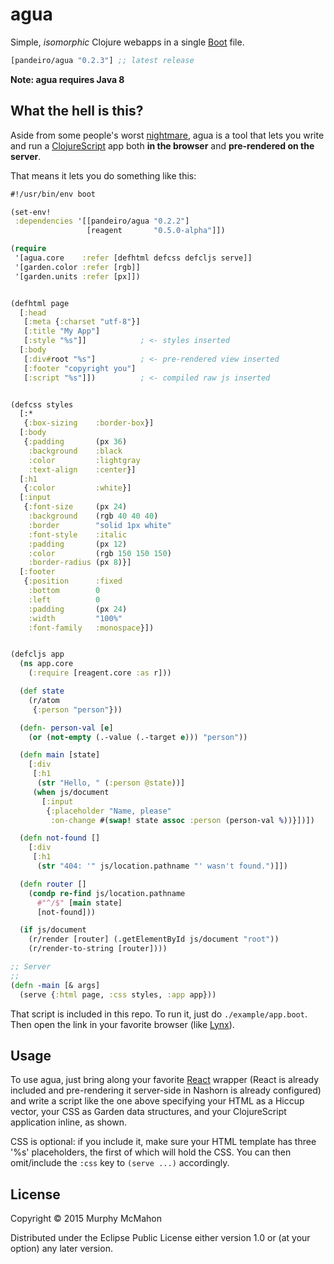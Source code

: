 # agua

Simple, *isomorphic* Clojure webapps in a single
[Boot](http://boot-clj.com) file.

[](dependency)
```clojure
[pandeiro/agua "0.2.3"] ;; latest release
```
[](/dependency)

**Note: agua requires Java 8**

## What the hell is this?

Aside from some people's worst
[nightmare](https://twitter.com/alandipert/status/564940013805514752),
agua is a tool that lets you write and run a
[ClojureScript](https://github.com/clojure/clojurescript) app both **in
the browser** and **pre-rendered on the server**.

That means it lets you do something like this:

```clj
#!/usr/bin/env boot

(set-env!
 :dependencies '[[pandeiro/agua "0.2.2"]
                 [reagent       "0.5.0-alpha"]])

(require
 '[agua.core    :refer [defhtml defcss defcljs serve]]
 '[garden.color :refer [rgb]]
 '[garden.units :refer [px]])


(defhtml page
  [:head
   [:meta {:charset "utf-8"}]
   [:title "My App"]
   [:style "%s"]]            ; <- styles inserted
  [:body
   [:div#root "%s"]          ; <- pre-rendered view inserted
   [:footer "copyright you"]
   [:script "%s"]])          ; <- compiled raw js inserted


(defcss styles
  [:*
   {:box-sizing    :border-box}]
  [:body
   {:padding       (px 36)
    :background    :black
    :color         :lightgray
    :text-align    :center}]
  [:h1
   {:color         :white}]
  [:input
   {:font-size     (px 24)
    :background    (rgb 40 40 40)
    :border        "solid 1px white"
    :font-style    :italic
    :padding       (px 12)
    :color         (rgb 150 150 150)
    :border-radius (px 8)}]
  [:footer
   {:position      :fixed
    :bottom        0
    :left          0
    :padding       (px 24)
    :width         "100%"
    :font-family   :monospace}])


(defcljs app
  (ns app.core
    (:require [reagent.core :as r]))

  (def state
    (r/atom
     {:person "person"}))

  (defn- person-val [e]
    (or (not-empty (.-value (.-target e))) "person"))

  (defn main [state]
    [:div
     [:h1
      (str "Hello, " (:person @state))]
     (when js/document
       [:input
        {:placeholder "Name, please"
         :on-change #(swap! state assoc :person (person-val %))}])])

  (defn not-found []
    [:div
     [:h1
      (str "404: '" js/location.pathname "' wasn't found.")]])

  (defn router []
    (condp re-find js/location.pathname
      #"^/$" [main state]
      [not-found]))

  (if js/document
    (r/render [router] (.getElementById js/document "root"))
    (r/render-to-string [router])))

;; Server
;;
(defn -main [& args]
  (serve {:html page, :css styles, :app app}))
```

That script is included in this repo. To run it, just do `./example/app.boot`.
Then open the link in your favorite browser (like [Lynx](http://lynx.isc.org/)).

## Usage

To use agua, just bring along your favorite
[React](http://facebook.github.io/react/) wrapper (React is already
included and pre-rendering it server-side in Nashorn is already
configured) and write a script like the one above specifying your HTML
as a Hiccup vector, your CSS as Garden data structures, and your
ClojureScript application inline, as shown.

CSS is optional: if you include it, make sure your HTML template has
three '%s' placeholders, the first of which will hold the CSS. You can
then omit/include the `:css` key to `(serve ...)` accordingly.

## License

Copyright © 2015 Murphy McMahon

Distributed under the Eclipse Public License either version 1.0 or (at
your option) any later version.

